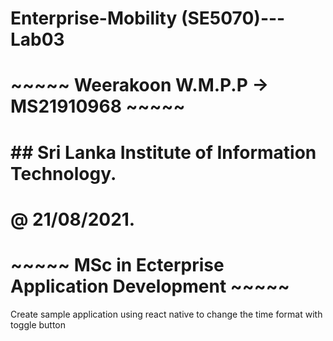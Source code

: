 # Enterprise-Mobility (SE5070)---Lab03
# ~~~~~ Weerakoon W.M.P.P -> MS21910968 ~~~~~
# ## Sri Lanka Institute of Information Technology.
# @ 21/08/2021.
# ~~~~~ MSc in Ecterprise Application Development ~~~~~
Create sample application using react native to change the time format with toggle button
